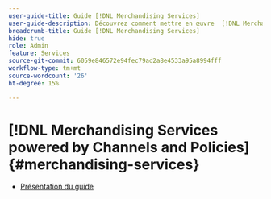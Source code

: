 ```yaml
---
user-guide-title: Guide [!DNL Merchandising Services]
user-guide-description: Découvrez comment mettre en œuvre  [!DNL Merchandising Services powered by Channels and Policies]  fournir des catalogues commerciaux flexibles et hautement performants alignés sur la structure de l’entreprise, les stratégies de mise sur le marché et les expériences commerciales découplées puissantes.
breadcrumb-title: Guide [!DNL Merchandising Services]
hide: true
role: Admin
feature: Services
source-git-commit: 6059e846572e94fec79ad2a8e4533a95a8994fff
workflow-type: tm+mt
source-wordcount: '26'
ht-degree: 15%

---
```


# [!DNL Merchandising Services powered by Channels and Policies] {#merchandising-services}

- [Présentation du guide](overview.md)
